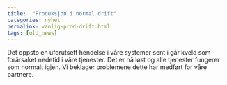 ```yaml
---
title:  "Produksjon i normal drift"
categories: nyhet
permalink: vanlig-prod-drift.html
tags: [old_news]
---
```


Det oppsto en uforutsett hendelse i våre systemer sent i går kveld som forårsaket nedetid i våre tjenester.
Det er nå løst og alle tjenester fungerer som normalt igjen. Vi beklager problemene dette har medført for våre partnere.